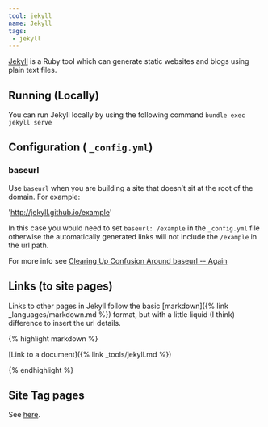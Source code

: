 ```yaml
---
tool: jekyll
name: Jekyll
tags:
 - jekyll
--- 
```


[Jekyll](https://jekyllrb.com/) is a Ruby tool which can generate static websites and blogs using plain text files.
<!--more-->
## Running (Locally)

You can run Jekyll locally by using the following command `bundle exec jekyll serve`

## Configuration ( `_config.yml`)

### baseurl

Use `baseurl` when you are building a site that doesn’t sit at the root of the domain. For example:

'http://jekyll.github.io/example'

In this case you would need to set `baseurl: /example` in the `_config.yml` file otherwise the automatically generated links will not include the `/example`  in the url path. 

For more info see [Clearing Up Confusion Around baseurl -- Again](https://byparker.com/blog/2014/clearing-up-confusion-around-baseurl/)

## Links (to site pages)

Links to other pages in Jekyll follow the basic [markdown]({% link _languages/markdown.md %}) format, but with a little liquid (I think) difference to insert the url details.

{% highlight markdown %}

   [Link to a document]({% link _tools/jekyll.md %})

{% endhighlight %}

## Site Tag pages

See [here](http://longqian.me/2017/02/09/github-jekyll-tag/).